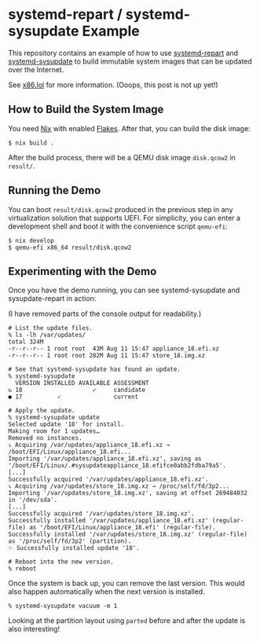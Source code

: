 # systemd-repart / systemd-sysupdate Example

This repository contains an example of how to use [systemd-repart]()
and [systemd-sysupdate]() to build immutable system images that can be
updated over the Internet.

See [x86.lol](https://x86.lol/) for more information. (Ooops, this post is not up yet!)

## How to Build the System Image

You need [Nix](https://nixos.org/) with enabled
[Flakes](https://wiki.nixos.org/wiki/Flakes). After that, you can
build the disk image:

```console
$ nix build .
```

After the build process, there will be a QEMU disk image `disk.qcow2`
in `result/`.

## Running the Demo

You can boot `result/disk.qcow2` produced in the previous step in any
virtualization solution that supports UEFI. For simplicity, you can
enter a development shell and boot it with the convenience script
`qemu-efi`:

```console
$ nix develop
$ qemu-efi x86_64 result/disk.qcow2
```

## Experimenting with the Demo

Once you have the demo running, you can see systemd-sysupdate and sysupdate-repart in action:

(I have removed parts of the console output for readability.)

```console
# List the update files.
% ls -lh /var/updates/
total 324M
-r--r--r-- 1 root root  43M Aug 11 15:47 appliance_18.efi.xz
-r--r--r-- 1 root root 282M Aug 11 15:47 store_18.img.xz

# See that systemd-sysupdate has found an update.
% systemd-sysupdate
  VERSION INSTALLED AVAILABLE ASSESSMENT
↻ 18                    ✓     candidate
● 17          ✓               current

# Apply the update.
% systemd-sysupdate update
Selected update '18' for install.
Making room for 1 updates…
Removed no instances.
⤵️ Acquiring /var/updates/appliance_18.efi.xz → /boot/EFI/Linux/appliance_18.efi...
Importing '/var/updates/appliance_18.efi.xz', saving as '/boot/EFI/Linux/.#sysupdateappliance_18.efifce0abb2fdba79a5'.
[...]
Successfully acquired '/var/updates/appliance_18.efi.xz'.
⤵️ Acquiring /var/updates/store_18.img.xz → /proc/self/fd/3p2...
Importing '/var/updates/store_18.img.xz', saving at offset 269484032 in '/dev/sda'.
[...]
Successfully acquired '/var/updates/store_18.img.xz'.
Successfully installed '/var/updates/appliance_18.efi.xz' (regular-file) as '/boot/EFI/Linux/appliance_18.efi' (regular-file).
Successfully installed '/var/updates/store_18.img.xz' (regular-file) as '/proc/self/fd/3p2' (partition).
✨ Successfully installed update '18'.

# Reboot into the new version.
% reboot
```

Once the system is back up, you can remove the last version. This would also happen automatically when the next version is installed.

```console
% systemd-sysupdate vacuum -m 1
```

Looking at the partition layout using `parted` before and after the update is also interesting!
